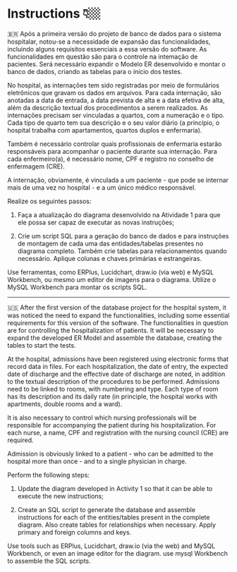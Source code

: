 # Instructions 👇🏼

🇧🇷 Após a primeira versão do projeto de banco de dados para o sistema hospitalar, notou-se a necessidade de expansão das funcionalidades, incluindo alguns requisitos essenciais a essa versão do software. As funcionalidades em questão são para o controle na intemação de pacientes. Será necessário expandir o Modelo ER desenvolvido e montar o banco de dados, criando as tabelas para o início dos testes.

No hospital, as internações tem sido registradas por meio de formulários eletrônicos que gravam os dados em arquivos. Para cada internação, são anotadas a data de entrada, a data prevista de alta e a data efetiva de alta, além da descrição textual dos procedimentos a serem realizados. As internações precisam ser vinculadas a quartos, com a numeração e o tipo. Cada tipo de quarto tem sua descrição e o seu valor diário (a princípio, o hospital trabalha com apartamentos, quartos duplos e enfermaria).

Também é necessário controlar quais profissionais de enfermaria estarão responsáveis para acompanhar o paciente durante sua internação. Para cada enfermeiro(a), é necessário nome, CPF e registro no conselho de enfermagem (CRE).

A internação, obviamente, é vinculada a um paciente - que pode se internar mais de uma vez no hospital - e a um único médico responsável.

Realize os seguintes passos:

1. Faça a atualização do diagrama desenvolvido na Atividade 1 para que ele possa ser capaz de executar as novas instruções;

2. Crie um script SQL para a geração do banco de dados e para instruções de montagem de cada uma das entidades/tabelas presentes no diagrama completo. Também crie tabelas para relacionamentos quando necessário. Aplique colunas e chaves primárias e estrangeiras.

Use ferramentas, como ERPlus, Lucidchart, draw.io (via web) e MySQL Workbench, ou mesmo um editor de imagens para o diagrama. Utilize o MySQL
Workbench para montar os scripts SQL.

---------------------------------------------------------------------------------------------------------------------------------------------------------

🇺🇸 After the first version of the database project for the hospital system, it was noticed the need to expand the functionalities, including some essential requirements for this version of the software. The functionalities in question are for controlling the hospitalization of patients. It will be necessary to expand the developed ER Model and assemble the database, creating the tables to start the tests.

At the hospital, admissions have been registered using electronic forms that record data in files. For each hospitalization, the date of entry, the expected date of discharge and the effective date of discharge are noted, in addition to the textual description of the procedures to be performed. Admissions need to be linked to rooms, with numbering and type. Each type of room has its description and its daily rate (in principle, the hospital works with apartments, double rooms and a ward).

It is also necessary to control which nursing professionals will be responsible for accompanying the patient during his hospitalization. For each nurse, a name, CPF and registration with the nursing council (CRE) are required.

Admission is obviously linked to a patient - who can be admitted to the hospital more than once - and to a single physician in charge.

Perform the following steps:

1. Update the diagram developed in Activity 1 so that it can be able to execute the new instructions;

2. Create an SQL script to generate the database and assemble instructions for each of the entities/tables present in the complete diagram. Also create tables for relationships when necessary. Apply primary and foreign columns and keys.

Use tools such as ERPlus, Lucidchart, draw.io (via the web) and MySQL Workbench, or even an image editor for the diagram. use mysql
Workbench to assemble the SQL scripts.

